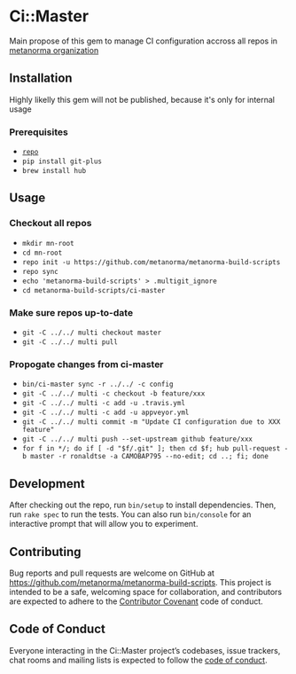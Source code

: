 # Ci::Master

Main propose of this gem to manage CI configuration accross all repos in [metanorma organization](https://github.com/metanorma)

## Installation

Highly likelly this gem will not be published, because it's only for internal usage

### Prerequisites

- [`repo`](https://source.android.com/setup/build/downloading#installing-repo)
- `pip install git-plus`
- `brew install hub`

## Usage

### Checkout all repos

- `mkdir mn-root`
- `cd mn-root`
- `repo init -u https://github.com/metanorma/metanorma-build-scripts`
- `repo sync`
- `echo 'metanorma-build-scripts' > .multigit_ignore`
- `cd metanorma-build-scripts/ci-master`

### Make sure repos up-to-date

- `git -C ../../ multi checkout master`
- `git -C ../../ multi pull`

### Propogate changes from ci-master

- `bin/ci-master sync -r ../../ -c config`
- `git -C ../../ multi -c checkout -b feature/xxx`
- `git -C ../../ multi -c add -u .travis.yml`
- `git -C ../../ multi -c add -u appveyor.yml`
- `git -C ../../ multi commit -m "Update CI configuration due to XXX feature"`
- `git -C ../../ multi push --set-upstream github feature/xxx`
- `for f in */; do if [ -d "$f/.git" ]; then cd $f; hub pull-request -b master -r ronaldtse -a CAMOBAP795 --no-edit; cd ..; fi; done`

## Development

After checking out the repo, run `bin/setup` to install dependencies. Then, run `rake spec` to run the tests. You can also run `bin/console` for an interactive prompt that will allow you to experiment.

## Contributing

Bug reports and pull requests are welcome on GitHub at https://github.com/metanorma/metanorma-build-scripts. This project is intended to be a safe, welcoming space for collaboration, and contributors are expected to adhere to the [Contributor Covenant](http://contributor-covenant.org) code of conduct.

## Code of Conduct

Everyone interacting in the Ci::Master project’s codebases, issue trackers, chat rooms and mailing lists is expected to follow the [code of conduct](https://github.com/metanorma/metanorma-build-scripts/blob/master/ci-master/CODE_OF_CONDUCT.md).

